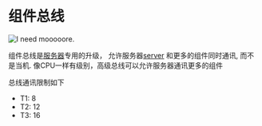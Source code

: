# 组件总线

![I need mooooore.](oredict:oc:componentBus1)

组件总线是[服务器](server1.md)专用的升级， 允许服务器[server](server1.md) 和更多的组件同时通讯, 而不是当机. 像CPU一样有级别，高级总线可以允许服务器通讯更多的组件 

总线通讯限制如下
- T1: 8 
- T2: 12 
- T3: 16 
